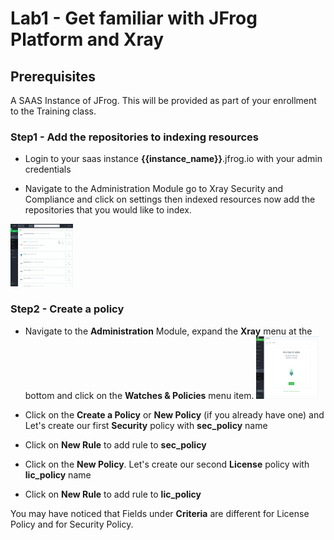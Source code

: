 # Lab1 - Get familiar with JFrog Platform and Xray

## Prerequisites
A SAAS Instance of JFrog. This will be provided as part of your enrollment to the Training class.

### Step1 - Add the repositories to indexing resources

- Login to your saas instance **{{instance_name}}**.jfrog.io with  your admin credentials

- Navigate to the Administration Module go to Xray Security and Compliance and click on settings then indexed resources now add the repositories that you would like to index.
 
 <img src="/SU-201-Intro-to-JFrog-Xray/Lab1/images/8.gif" alt="Watches & Policies tab" style="height: 100px; width:100px;"/>

### Step2 - Create a policy 

- Navigate to the **Administration** Module, expand the **Xray** menu at the bottom and click on the **Watches & Policies** menu item.
  <img src="/SU-201-Intro-to-JFrog-Xray/Lab1/images/1.png" alt="Watches & Policies tab" style="height: 100px; width:100px;"/>
  
- Click on the **Create a Policy** or **New Policy** (if you already have one) and Let's create our first **Security** policy with **sec_policy** name

- Click on **New Rule** to add rule to **sec_policy**

- Click on the **New Policy**. Let's create our second **License** policy with **lic_policy** name

- Click on **New Rule** to add rule to **lic_policy** 

You may have noticed that Fields under **Criteria** are different for License Policy and for Security Policy.  






